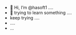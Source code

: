 - 👋 Hi, I’m @hasoft1 ....
- 👀 trying to learn something ....
- keep trying ....
- ....
- ...

<!---
hasoft1/hasoft1 is a ✨ special ✨ repository because its `README.md` (this file) appears on your GitHub profile.
You can click the Preview link to take a look at your changes.
--->
